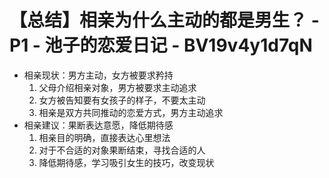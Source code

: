 # 【总结】相亲为什么主动的都是男生？ - P1 - 池子的恋爱日记 - BV19v4y1d7qN

-   相亲现状：男方主动，女方被要求矜持
    1.  父母介绍相亲对象，男方被要求主动追求
    2.  女方被告知要有女孩子的样子，不要太主动
    3.  相亲是双方共同推动的恋爱方式，男方主动追求
-   相亲建议：果断表达意愿，降低期待感
    1.  相亲目的明确，直接表达心里想法
    2.  对于不合适的对象果断结束，寻找合适的人
    3.  降低期待感，学习吸引女生的技巧，改变现状